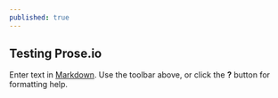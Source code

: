 ```yaml
---
published: true
---
```



## Testing Prose.io

Enter text in [Markdown](http://daringfireball.net/projects/markdown/). Use the toolbar above, or click the **?** button for formatting help.
